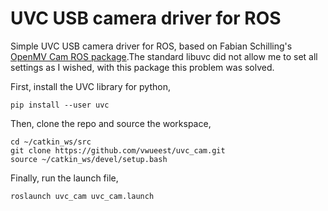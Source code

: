 # UVC USB camera driver for ROS
Simple UVC USB camera driver for ROS, based on Fabian Schilling's [OpenMV Cam ROS package](https://github.com/fabianschilling/openmv_cam).The standard libuvc did not allow me to set all settings as I wished, with this package this problem was solved.

First, install the UVC library for python,
```
pip install --user uvc
```
Then, clone the repo and source the workspace,
```
cd ~/catkin_ws/src
git clone https://github.com/vwueest/uvc_cam.git
source ~/catkin_ws/devel/setup.bash
```
Finally, run the launch file,
```
roslaunch uvc_cam uvc_cam.launch 
```
